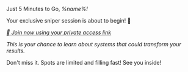 Just 5 Minutes to Go\, *%name%\!*
 
Your exclusive sniper session is about to begin\! 🎯

[*🎥 Join now using your private access link*](%link%)

*This is your chance to learn about systems that could transform your results\.*

Don\'t miss it\. Spots are limited and filling fast\! See you inside\! 
